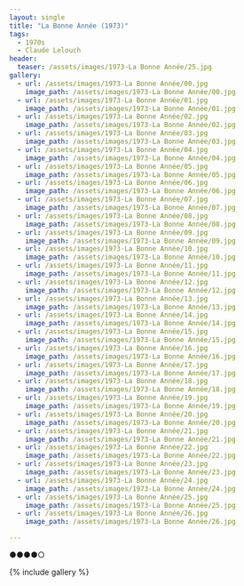 ```yaml
---
layout: single
title: "La Bonne Année (1973)"
tags:
  - 1970s 
  - Claude Lelouch
header:
  teaser: /assets/images/1973-La Bonne Année/25.jpg
gallery:
  - url: /assets/images/1973-La Bonne Année/00.jpg
    image_path: /assets/images/1973-La Bonne Année/00.jpg  
  - url: /assets/images/1973-La Bonne Année/01.jpg
    image_path: /assets/images/1973-La Bonne Année/01.jpg
  - url: /assets/images/1973-La Bonne Année/02.jpg
    image_path: /assets/images/1973-La Bonne Année/02.jpg
  - url: /assets/images/1973-La Bonne Année/03.jpg
    image_path: /assets/images/1973-La Bonne Année/03.jpg
  - url: /assets/images/1973-La Bonne Année/04.jpg
    image_path: /assets/images/1973-La Bonne Année/04.jpg
  - url: /assets/images/1973-La Bonne Année/05.jpg
    image_path: /assets/images/1973-La Bonne Année/05.jpg
  - url: /assets/images/1973-La Bonne Année/06.jpg
    image_path: /assets/images/1973-La Bonne Année/06.jpg
  - url: /assets/images/1973-La Bonne Année/07.jpg
    image_path: /assets/images/1973-La Bonne Année/07.jpg
  - url: /assets/images/1973-La Bonne Année/08.jpg
    image_path: /assets/images/1973-La Bonne Année/08.jpg
  - url: /assets/images/1973-La Bonne Année/09.jpg
    image_path: /assets/images/1973-La Bonne Année/09.jpg
  - url: /assets/images/1973-La Bonne Année/10.jpg
    image_path: /assets/images/1973-La Bonne Année/10.jpg
  - url: /assets/images/1973-La Bonne Année/11.jpg
    image_path: /assets/images/1973-La Bonne Année/11.jpg
  - url: /assets/images/1973-La Bonne Année/12.jpg
    image_path: /assets/images/1973-La Bonne Année/12.jpg
  - url: /assets/images/1973-La Bonne Année/13.jpg
    image_path: /assets/images/1973-La Bonne Année/13.jpg
  - url: /assets/images/1973-La Bonne Année/14.jpg
    image_path: /assets/images/1973-La Bonne Année/14.jpg
  - url: /assets/images/1973-La Bonne Année/15.jpg
    image_path: /assets/images/1973-La Bonne Année/15.jpg
  - url: /assets/images/1973-La Bonne Année/16.jpg
    image_path: /assets/images/1973-La Bonne Année/16.jpg
  - url: /assets/images/1973-La Bonne Année/17.jpg
    image_path: /assets/images/1973-La Bonne Année/17.jpg
  - url: /assets/images/1973-La Bonne Année/18.jpg
    image_path: /assets/images/1973-La Bonne Année/18.jpg
  - url: /assets/images/1973-La Bonne Année/19.jpg
    image_path: /assets/images/1973-La Bonne Année/19.jpg
  - url: /assets/images/1973-La Bonne Année/20.jpg
    image_path: /assets/images/1973-La Bonne Année/20.jpg
  - url: /assets/images/1973-La Bonne Année/21.jpg
    image_path: /assets/images/1973-La Bonne Année/21.jpg
  - url: /assets/images/1973-La Bonne Année/22.jpg
    image_path: /assets/images/1973-La Bonne Année/22.jpg
  - url: /assets/images/1973-La Bonne Année/23.jpg
    image_path: /assets/images/1973-La Bonne Année/23.jpg
  - url: /assets/images/1973-La Bonne Année/24.jpg
    image_path: /assets/images/1973-La Bonne Année/24.jpg
  - url: /assets/images/1973-La Bonne Année/25.jpg
    image_path: /assets/images/1973-La Bonne Année/25.jpg
  - url: /assets/images/1973-La Bonne Année/26.jpg
    image_path: /assets/images/1973-La Bonne Année/26.jpg

---
```

●●●●○

{% include gallery %}
